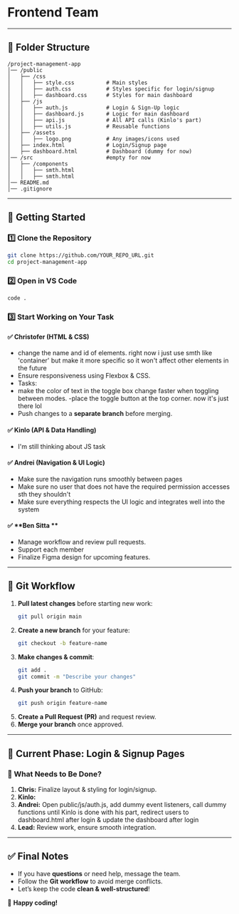 # **Frontend Team**

---

## 📂 **Folder Structure**
```
/project-management-app
│── /public
│   ├── /css
│   │   ├── style.css          # Main styles
│   │   ├── auth.css           # Styles specific for login/signup
│   │   ├── dashboard.css      # Styles for main dashboard
│   ├── /js
│   │   ├── auth.js            # Login & Sign-Up logic
│   │   ├── dashboard.js       # Logic for main dashboard
│   │   ├── api.js             # All API calls (Kinlo's part)
│   │   ├── utils.js           # Reusable functions
│   ├── /assets
│   │   ├── logo.png           # Any images/icons used
│   ├── index.html             # Login/Signup page
│   ├── dashboard.html         # Dashboard (dummy for now)
│── /src                       #empty for now
│   ├── /components
│   │   ├── smth.html        
│   │   ├── smth.html       
│── README.md
│── .gitignore
```

---

## 🚀 **Getting Started**
### **1️⃣ Clone the Repository**
```bash
git clone https://github.com/YOUR_REPO_URL.git
cd project-management-app
```

### **2️⃣ Open in VS Code**
```bash
code .
```

### **3️⃣ Start Working on Your Task**
#### ✅ **Christofer (HTML & CSS)**
- change the name and id of elements. right now i just use smth like 'container' but make it more specific so it won't affect other elements in the future
- Ensure responsiveness using Flexbox & CSS.
- Tasks: 
- make the color of text in the toggle box change faster when toggling between modes.
-place the toggle button at the top corner. now it's just there lol
- Push changes to a **separate branch** before merging.

#### ✅ **Kinlo (API & Data Handling)**
- I'm still thinking about JS task

#### ✅ **Andrei (Navigation & UI Logic)**
- Make sure the navigation runs smoothly between pages
- Make sure no user that does not have the required permission accesses sth they shouldn't 
- Make sure everything respects the UI logic and integrates well into the system

#### ✅ **Ben Sitta **
- Manage workflow and review pull requests.
- Support each member
- Finalize Figma design for upcoming features.

---

## 🔄 **Git Workflow**
1. **Pull latest changes** before starting new work:
   ```bash
   git pull origin main
   ```
2. **Create a new branch** for your feature:
   ```bash
   git checkout -b feature-name
   ```
3. **Make changes & commit**:
   ```bash
   git add .
   git commit -m "Describe your changes"
   ```
4. **Push your branch** to GitHub:
   ```bash
   git push origin feature-name
   ```
5. **Create a Pull Request (PR)** and request review.
6. **Merge your branch** once approved.

---

## 📅 **Current Phase: Login & Signup Pages**
### **🔹 What Needs to Be Done?**
1. **Chris:** Finalize layout & styling for login/signup.
2. **Kinlo:** 
3. **Andrei:** Open public/js/auth.js, add dummy event listeners, call dummy functions until Kinlo is done with his part, redirect users to dashboard.html after login & update the dashboard after login
4. **Lead:** Review work, ensure smooth integration.

---

## ✅ **Final Notes**
- If you have **questions** or need help, message the team.
- Follow the **Git workflow** to avoid merge conflicts.
- Let’s keep the code **clean & well-structured**!

🚀 **Happy coding!**

